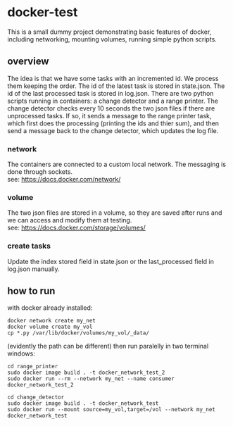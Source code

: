 # docker-test

This is a small dummy project demonstrating basic features of docker, including networking, mounting volumes, running simple python scripts.

## overview

The idea is that we have some tasks with an incremented id. We process them keeping the order. The id of the latest task is stored in state.json. The id of the last processed task is stored in log.json. There are two python scripts running in containers: a change detector and a range printer. The change detector checks every 10 seconds the two json files if there are unprocessed tasks. If so, it sends a message to the range printer task, which first does the processing (printing the ids and thier sum), and then send a message back to the change detector, which updates the log file.

### network
The containers are connected to a custom local network. The messaging is done through sockets.  
see: https://docs.docker.com/network/

### volume
The two json files are stored in a volume, so they are saved after runs and we can access and modify them at testing.  
see: https://docs.docker.com/storage/volumes/

### create tasks
Update the index stored field in state.json or the last_processed field in log.json manually.

## how to run
with docker already installed:

``docker network create my_net``  
``docker volume create my_vol``  
``cp *.py /var/lib/docker/volumes/my_vol/_data/``  

(evidently the path can be different)
then run paralelly in two terminal windows:

``cd range_printer``  
``sudo docker image build . -t docker_network_test_2``  
``sudo docker run --rm --network my_net --name consumer docker_network_test_2``  

``cd change_detector``  
``sudo docker image build . -t docker_network_test``  
``sudo docker run --mount source=my_vol,target=/vol --network my_net docker_network_test``  

